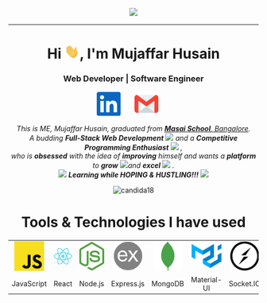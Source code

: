 <p align="center">
  <img src="https://github.com/thompsonemerson/thompsonemerson/raw/master/cover-thompson.png" height="200"/>
</p>
<hr>
<h1 align="center">Hi <img src="https://raw.githubusercontent.com/ABSphreak/ABSphreak/master/gifs/Hi.gif" width="30px">, I'm Mujaffar Husain</h1>
<h3 align="center">Web Developer | Software Engineer</h3>

<p align="center">
<a href="www.linkedin.com/in/mujhusain" target="_blank"><img src="/.github/icons/linkedin.svg" width="48"></a>&nbsp;&nbsp;&nbsp;&nbsp;&nbsp;&nbsp;
<a href="mailto:mujaffarhssn@gmail.com" target="_blank"><img src="/.github/icons/email.svg" width="48"></a>&nbsp;&nbsp;&nbsp;&nbsp;&nbsp;&nbsp;
<!-- <a href="https://auth.geeksforgeeks.org/user/mujaffarhssn/profile" target="blank"><img src="/.github/icons/GeeksforGeeks.png" width="48"></a>&nbsp;&nbsp;&nbsp;&nbsp;&nbsp;&nbsp; -->
<!-- <a href="https://www.hackerrank.com/Mujaffar" target="_blank"><img src="/.github/icons/hackerrank.svg" width="54"></a>&nbsp;&nbsp;&nbsp;&nbsp;&nbsp;&nbsp; -->
</p>

</p>

<p align="center">
  <em>
    This is ME, Mujaffar Husain, graduated from <a href="https://www.masaischool.com"> <b>Masai School</b>, Bangalore</a>. <br>
    A budding <b>Full-Stack Web Development</b> <img src="https://github.com/TheDudeThatCode/TheDudeThatCode/blob/master/Assets/Developer.gif" width="30px"> and a <b>Competitive Programming Enthusiast</b>&nbsp;<img src="https://github.com/TheDudeThatCode/TheDudeThatCode/blob/master/Assets/Designer.gif" width="36px">&nbsp,<br>who is <b>obsessed</b>
    with the idea of <b>improving</b> himself and wants a <b>platform</b> to 
    <b>grow</b> <img src="https://github.com/TheDudeThatCode/TheDudeThatCode/blob/master/Assets/Rocket.gif" width="18px">and 
    <b>excel</b> <img src="https://github.com/TheDudeThatCode/TheDudeThatCode/blob/master/Assets/Medal.gif" width="20px">&nbsp.
  </em> 
  <br>
  <img src="https://media.giphy.com/media/VgCDAzcKvsR6OM0uWg/giphy.gif" width="50" /> <b><i>Learning while HOPING & HUSTLING!!!</i></b> <img src="https://media.giphy.com/media/7j2hfyeVcDtf2/giphy.gif" width="50" />
</p>

<p align="center"><img src="https://github-readme-streak-stats.herokuapp.com/?user=mujhusain&theme=algolia" alt="candida18"  /></p>

##

<h1 align="center">Tools & Technologies I have used</h1>
<table >
	<tr align="center">
  <td >
			<img src="/.github/icons/js.png" width="60"/>
		</td>
		<td >
			<img src="/.github/icons/react.png" width="60"/>
		</td>
		<td >
			<img src="/.github/icons/nodejs.svg" width="60"/>
		</td>
		<td >
			<img src="/.github/icons/expressjs.png" width="60"/>
		</td>
    <td >
			<img src="/.github/icons/mongodb.svg" width="60"/>
		</td>
		<td>
			<img src="/.github/icons/materialui.svg" width="60"/>
		</td>
		<td >
			<img src="/.github/icons/socketio.svg" width="60"/>
		</td>
    <td >
			<img src="/.github/icons/redux.svg" width="60"/>
		</td>
		<td >
			<img src="/.github/icons/bootstrap.svg" width="60"/>
		</td>
		<td >
			<img src="/.github/icons/bash.svg" width="60"/>
		</td>
    <td >
			<img src="/.github/icons/vscode.png" width="60"/>
		</td>
		<td >
			<img src="/.github/icons/ps.png" width="60"/>
		</td>
    </tr>
    <tr align="center">
    	<td>JavaScript</td>
    	<td>React</td>
    	<td>Node.js</td>
    	<td>Express.js</td>
      <td>MongoDB</td>
		<td>Material-UI</td>
		<td>Socket.IO</td>
    <td>Redux</td>
		<td>Bootstrap</td>
		<td>Bash</td>
		<td>VS Code</td>
		<td>Photoshop</td>
    </tr>

</table>
